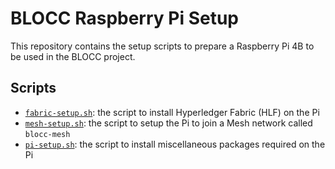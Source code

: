 # BLOCC Raspberry Pi Setup

This repository contains the setup scripts to prepare a Raspberry Pi 4B to be used in the BLOCC project.

## Scripts

- [`fabric-setup.sh`](./fabric-setup.sh): the script to install Hyperledger Fabric (HLF) on the Pi
- [`mesh-setup.sh`](./mesh-setup.sh): the script to setup the Pi to join a Mesh network called `blocc-mesh`
- [`pi-setup.sh`](./pi-setup.sh): the script to install miscellaneous packages required on the Pi
